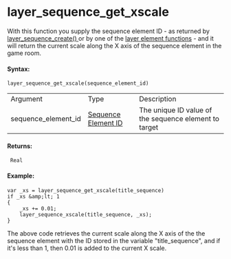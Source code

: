 # layer_sequence_get_xscale

With this function you supply the sequence element ID - as returned by [
layer_sequence_create() ](layer_sequence_create) or by one of the
[layer element
functions](../General_Layer_Functions/General_Layer_Functions) - and
it will return the current scale along the X axis of the sequence
element in the game room.

#### Syntax:

``` gml
layer_sequence_get_xscale(sequence_element_id)
```

|                     |                                                                                                                                              |                                                       |
|---------------------|----------------------------------------------------------------------------------------------------------------------------------------------|-------------------------------------------------------|
| Argument            | Type                                                                                                                                         | Description                                           |
| sequence_element_id |  [Sequence Element ID](../../../../../../GameMaker_Language/GML_Reference/Asset_Management/Rooms/Sequence_Layers/layer_sequence_create)  | The unique ID value of the sequence element to target |

#### Returns:

``` gml
 Real
```

#### Example:

``` gml
var _xs = layer_sequence_get_xscale(title_sequence)
if _xs &amp;lt; 1
{
    _xs += 0.01;
    layer_sequence_xscale(title_sequence, _xs);
}
```

The above code retrieves the current scale along the X axis of the the
sequence element with the ID stored in the variable "title_sequence",
and if it's less than 1, then 0.01 is added to the current X scale.
